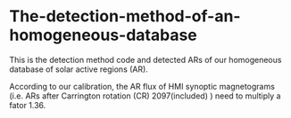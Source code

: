 # The-detection-method-of-an-homogeneous-database

This is the detection method code and detected ARs of our homogeneous database of solar active regions (AR). 

According to our calibration, the AR flux of HMI synoptic magnetograms (i.e. ARs after Carrington rotation (CR) 2097(included) ) need to multiply a fator 1.36. 
